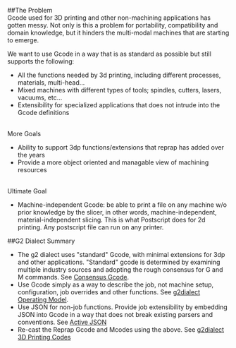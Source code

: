 ##The Problem		
Gcode used for 3D printing and other non-machining applications has gotten messy. Not only is this a problem for portability, compatibility and domain knowledge, but it hinders the multi-modal machines that are starting to emerge. 

We want to use Gcode in a way that is as standard as possible but still supports the following:
- All the functions needed by 3d printing, including different processes, materials, multi-head...
- Mixed machines with different types of tools; spindles, cutters, lasers, vacuums, etc... 
- Extensibility for specialized applications that does not intrude into the Gcode definitions

<br>More Goals<br>
- Ability to support 3dp functions/extensions that reprap has added over the years	
- Provide a more object oriented and managable view of machining resources	

<br>Ultimate Goal<br>
- Machine-independent Gcode: be able to print a file on any machine w/o prior knowledge by the slicer, in other words, machine-independent, material-independent slicing. This is what Postscript does for 2d printing. Any postscript file can run on any printer.

##G2 Dialect Summary
- The g2 dialect uses "standard" Gcode, with minimal extensions for 3dp and other applications. "Standard" gcode is determined by examining multiple industry sources and adopting the rough consensus for G and M commands. See [Consensus Gcode](g2dialect-Consensus-Gcode).
- Use Gcode simply as a way to describe the job, not machine setup, configuration, job overrides and other functions. See [g2dialect Operating Model](https://github.com/synthetos/g2/wiki/g2dialect-Operating-Model).
- Use JSON for non-job functions. Provide job extensibility by embedding JSON into Gcode in a way that does not break existing parsers and conventions. See [Active JSON](https://github.com/synthetos/g2/wiki/JSON-Active-Comments)
- Re-cast the Reprap Gcode and Mcodes using the above. See [g2dialect 3D Printing Codes](g2dialect-3D-Printing-Codes)